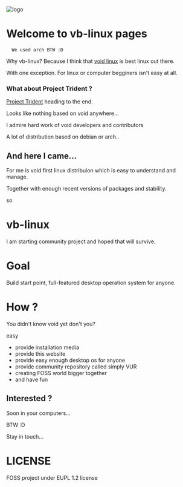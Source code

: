 ![logo](/assets)
# Welcome to **vb**-**linux** pages
      We used arch BTW :D
Why vb-linux? Because I think that [void linux](https://voidlinux.org/) is best linux out there.

With one exception. For linux or computer begginers isn't easy at all.

### What about Project Trident ?

[Project Trident](https://project-trident.org) heading to the end.

Looks like nothing based on void anywhere...

I admire hard work of void developers and contributors

A lot of distribution based on debian or arch..

## And here I came...

For me is void first linux distribuion which is easy to understand and manage.

Together with enough recent versions of packages and stability.

so

# **vb-linux**

I am starting community project and hoped that will survive.

# Goal

Build start point, full-featured desktop operation system for anyone.

# How ?

You didn't know void yet don't you?

easy

- provide installation media
- provide this website
- provide easy enough desktop os for anyone
- provide community repository called simply VUR
- creating FOSS world bigger together
- and have fun

## Interested ?

Soon in your computers...

 BTW :D

Stay in touch...

# LICENSE
FOSS project under EUPL 1.2 license
